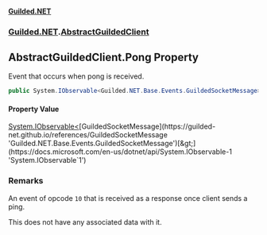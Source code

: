 
#### [Guilded.NET](Guilded_NET 'Guilded.NET')
### [Guilded.NET](Guilded_NET#Guilded_NET 'Guilded.NET').[AbstractGuildedClient](AbstractGuildedClient 'Guilded.NET.AbstractGuildedClient')
## AbstractGuildedClient.Pong Property

Event that occurs when pong is received.
```csharp
public System.IObservable<Guilded.NET.Base.Events.GuildedSocketMessage> Pong { get; }
```


#### Property Value
[System.IObservable&lt;](https://docs.microsoft.com/en-us/dotnet/api/System.IObservable-1 'System.IObservable`1')[GuildedSocketMessage](https://guilded-net.github.io/references/GuildedSocketMessage 'Guilded.NET.Base.Events.GuildedSocketMessage')[&gt;](https://docs.microsoft.com/en-us/dotnet/api/System.IObservable-1 'System.IObservable`1')

### Remarks
  
An event of opcode `10` that is received as a response once client sends a ping.  
  
This does not have any associated data with it.